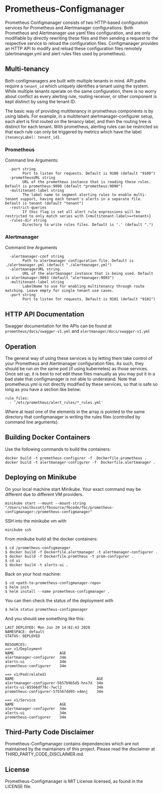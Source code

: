 # Prometheus-Configmanager

Prometheus Configmanager consists of two HTTP-based configuration services for Prometheus and Alertmanager configurations. Both Prometheus and Alertmanager use yaml files configuration, and are only modifiable by directly rewriting these files and then sending a request to the respective service to reload the configuration files. Configmanager provides an HTTP API to modify and reload these configuration files remotely (alertmanager.yml and alert rules files used by prometheus).

## Multi-tenancy

Both configmanagers are built with multiple tenants in mind. API paths require a `tenant_id` which uniquely identifies a tenant using the system. While multiple tenants operate on the same configuration, there is no worry about conflict as every alerting rule, routing receiver, or other component is kept distinct by using the tenant ID.

The basic way of providing multitenancy in prometheus components is by using labels. For example, in a multitenant alertmanager-configurer setup, each alert is first routed on the tenancy label, and then the routing tree is distinct for each tenant. With prometheus, alerting rules can be restricted so that each rule can only be triggered by metrics which have the label `{tenancyLabel: tenant_id}`.

### Prometheus

Command line Arguments:
```
  -port string
        Port to listen for requests. Default is 9100 (default "9100")
  -prometheusURL string
        URL of the prometheus instance that is reading these rules. Default is prometheus:9090 (default "prometheus:9090")
  -multitenant-label string
        The label name to segment alerting rules to enable multi-tenant support, having each tenant's alerts in a separate file. Default is tenant (default "tenant")
  -restrict-queries
        If this flag is set all alert rule expressions will be restricted to only match series with {<multitenant-label>=<tenant>}
  -rules-dir string
        Directory to write rules files. Default is '.' (default ".")
```

### Alertmanager

Command line Arguments
```
  -alertmanager-conf string
        Path to alertmanager configuration file. Default is ./alertmanager.yml (default "./alertmanager.yml")
  -alertmanagerURL string
        URL of the alertmanager instance that is being used. Default is alertmanager:9093 (default "alertmanager:9093")
  -multitenant-label string
        LabelName to use for enabling multitenancy through route matching. Leave empty for single tenant use cases.
  -port string
        Port to listen for requests. Default is 9101 (default "9101")
```


## HTTP API Documentation

Swagger documentation for the APIs can be found at `prometheus/docs/swagger-v1.yml` and `alertmanager/docs/swagger-v1.yml`

## Operation

The general way of using these services is by letting them take control of your Prometheus and Alertmanager configuration files. As such, they should be run on the same pod (if using kubernetes) as those services. Once set up, it is best to not edit these files manually as you may put it in a bad state that configmanager is not able to understand. Note that prometheus.yml is not directly modified by these services, so that is safe so long as you have a section like below:

```
rule_files:
  - '/etc/prometheus/alert_rules/*_rules.yml'
```

Where at least one of the elements in the array is pointed to the same directory that configmanager is writing the rules files (controlled by command line arguments).


## Building Docker Containers

Use the following commands to build the containers:
```
docker build -t prometheus-configurer -f  Dockerfile.prometheus .
docker build -t alertmanager-configurer -f  Dockerfile.alertmanager .
```

## Deploying on Minikube

On your local machine start Minikube. Your exact command may be different due to different VM providers.
```
minikube start --mount --mount-string "/Users/smithscott/fbsource/fbcode/fbc/prometheus-configmanager:/prometheus-configmanager"
```

SSH into the minikube vm with
```
minikube ssh
```
From minikube build all the docker containers:
```
$ cd /prometheus-configmanager
$ docker build -f Dockerfile.alertmanager -t alertmanager-configurer .
$ docker build -f Dockerfile.promtheus -t prom-configurer .
$ cd ui
$ docker build -t alerts-ui .
```
Back on your host machine:
```
$ cd <path-to-prometheus-configmanager-repo>
$ helm init
$ helm install --name prometheus-configmanager .
```
You can then check the status of the deployment with
```
$ helm status prometheus-configmanager
```
And you should see something like this:
```
LAST DEPLOYED: Mon Jun 29 14:02:43 2020
NAMESPACE: default
STATUS: DEPLOYED

RESOURCES:
==> v1/Deployment
NAME                     AGE
alertmanager-configurer  34m
alerts-ui                34m
prometheus-configurer    34m

==> v1/Pod(related)
NAME                                      AGE
alertmanager-configurer-5b57b9b5d5-hns7d  34m
alerts-ui-85566df78c-7wcl2                34m
prometheus-configurer-575567dd95-x4mnj    34m

==> v1/Service
NAME                     AGE
alertmanager-configurer  34m
alerts-ui                34m
prometheus-configurer    34m
```

## Third-Party Code Disclaimer
Prometheus-Configmanager contains dependencies which are not maintained by the maintainers of this project. Please read the disclaimer at THIRD_PARTY_CODE_DISCLAIMER.md.

## License

Prometheus-Configmanager is MIT License licensed, as found in the LICENSE file.
